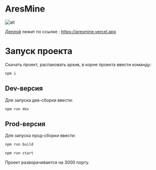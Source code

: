 # AresMine

![alt](https://i.ibb.co/SfK9SWx/Screenshot-1.jpg)

[Деплой](https://aresmine.vercel.app/) лежит по ссылке : https://aresmine.vercel.app

# Запуск проекта

Скачать проект, распаковать архив, в корне проекта ввести команду:

```bash
npm i
````

## Dev-версия

Для запуска дев-сборки ввести:

```bash
npm run dev
```

## Prod-версия

Для запуска прод-сборки ввести:

```bash
npm run build

npm run start
```

Проект разворачивается на 3000 порту.
